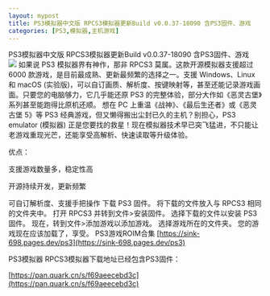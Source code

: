 ```yaml
---
layout: mypost
title: PS3模拟器中文版 RPCS3模拟器更新Build v0.0.37-18090 含PS3固件、游戏
categories: [PS3,模拟器,主机游戏]
---
```




PS3模拟器中文版 RPCS3模拟器更新Build v0.0.37-18090 含PS3固件、游戏                                             
![](https://pic1.imgdb.cn/item/688c68ef58cb8da5c8f7e8aa.png)
如果说 PS3 模拟器界有神作，那非 RPCS3 莫属。这款开源模拟器支援超过 6000 款游戏，是目前最成熟、更新最频繁的选择之一。支援 Windows、Linux 和 macOS (实验版)，可以自订画质、解析度、按键映射等，甚至还能记录游戏画面。只要您的电脑够力，它几乎能还原 PS3 的完整体验，部分大作如《恶灵古堡》系列甚至能跑得比原机还顺。
想在 PC 上重温《战神》、《最后生还者》或《恶灵古堡 5》等 PS3 经典游戏，但又懒得搬出尘封已久的主机？别担心，PS3 emulator (模拟器) 正是您要找的救星！现在模拟器技术早已突飞猛进，不只能让老游戏重现光芒，还能享受高解析、快速读取等升级体验。


优点：

支援游戏数量多，稳定性高

开源持续开发，更新频繁

可自订解析度、支援手把操作
下载 PS3 固件。
将下载的文件放入与 RPCS3 相同的文件夹中。
打开 RPCS3 并转到文件>安装固件。
选择下载的文件以安装 PS3 固件。
现在，转到文件>添加游戏以添加游戏。
选择游戏所在的文件夹。
您的游戏现在应该加载了，享受。
PS3游戏ROIM合集
[https://sink-698.pages.dev/ps3](https://sink-698.pages.dev/ps3)

PS3模拟器 RPCS3模拟器下载地址已经包含PS3固件：

[https://pan.quark.cn/s/f69aeecebd3c](https://pan.quark.cn/s/f69aeecebd3c)
